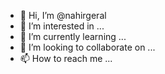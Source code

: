 - 👋 Hi, I’m @nahirgeral
- 👀 I’m interested in ...
- 🌱 I’m currently learning ...
- 💞️ I’m looking to collaborate on ...
- 📫 How to reach me ...

<!---
nahirgeral/nahirgeral is a ✨ special ✨ repository because its `README.md` (this file) appears on your GitHub profile.
You can click the Preview link to take a look at your changes.
--->
